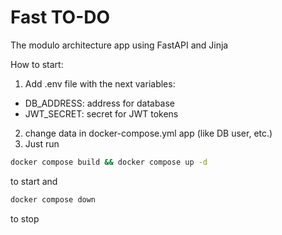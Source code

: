 # Fast TO-DO
The modulo architecture app using FastAPI and Jinja

How to start:
1. Add .env file with the next variables:
  - DB_ADDRESS: address for database
  - JWT_SECRET: secret for JWT tokens
2. change data in docker-compose.yml app (like DB user, etc.)
3. Just run
```bash
docker compose build && docker compose up -d
```
to start and 
```bash
docker compose down
```
to stop
